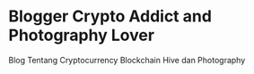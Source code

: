 # Blogger Crypto Addict and Photography Lover
Blog Tentang Cryptocurrency Blockchain Hive dan Photography 
